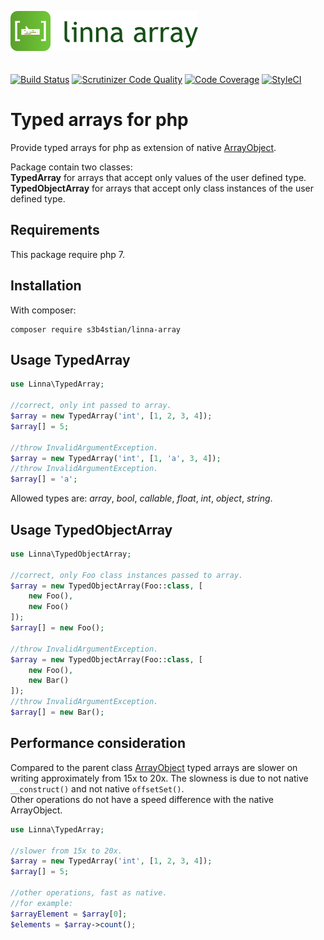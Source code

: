 ![Linna Framework](logo-array.png)
<br/>
<br/>
<br/>
[![Build Status](https://travis-ci.org/s3b4stian/linna-array.svg?branch=master)](https://travis-ci.org/s3b4stian/linna-array)
[![Scrutinizer Code Quality](https://scrutinizer-ci.com/g/s3b4stian/linna-array/badges/quality-score.png?b=master)](https://scrutinizer-ci.com/g/s3b4stian/linna-array/?branch=master)
[![Code Coverage](https://scrutinizer-ci.com/g/s3b4stian/linna-array/badges/coverage.png?b=master)](https://scrutinizer-ci.com/g/s3b4stian/linna-array/?branch=master)
[![StyleCI](https://styleci.io/repos/93407083/shield?branch=master&style=flat)](https://styleci.io/repos/93407083)

# Typed arrays for php
Provide typed arrays for php as extension of native [ArrayObject](http://php.net/manual/en/class.arrayobject.php).  

Package contain two classes:  
**TypedArray** for arrays that accept only values of the user defined type.  
**TypedObjectArray** for arrays that accept only class instances of the user defined type.

## Requirements
This package require php 7.

## Installation
With composer:
```
composer require s3b4stian/linna-array
```

## Usage TypedArray
```php
use Linna\TypedArray;

//correct, only int passed to array.
$array = new TypedArray('int', [1, 2, 3, 4]);
$array[] = 5;

//throw InvalidArgumentException.
$array = new TypedArray('int', [1, 'a', 3, 4]);
//throw InvalidArgumentException.
$array[] = 'a';
```
Allowed types are: *array*, *bool*, *callable*, *float*, *int*, *object*, *string*.

## Usage TypedObjectArray
```php
use Linna\TypedObjectArray;

//correct, only Foo class instances passed to array.
$array = new TypedObjectArray(Foo::class, [
    new Foo(),
    new Foo()
]);
$array[] = new Foo();

//throw InvalidArgumentException.
$array = new TypedObjectArray(Foo::class, [
    new Foo(),
    new Bar()
]);
//throw InvalidArgumentException.
$array[] = new Bar();
```
## Performance consideration
Compared to the parent class [ArrayObject](http://php.net/manual/en/class.arrayobject.php) typed arrays are slower on writing
approximately from 15x to 20x. The slowness is due to not native `__construct()` and not native `offsetSet()`.  
Other operations do not have a speed difference with the native ArrayObject.
```php
use Linna\TypedArray;

//slower from 15x to 20x.
$array = new TypedArray('int', [1, 2, 3, 4]);
$array[] = 5;

//other operations, fast as native.
//for example:
$arrayElement = $array[0];
$elements = $array->count();
```

